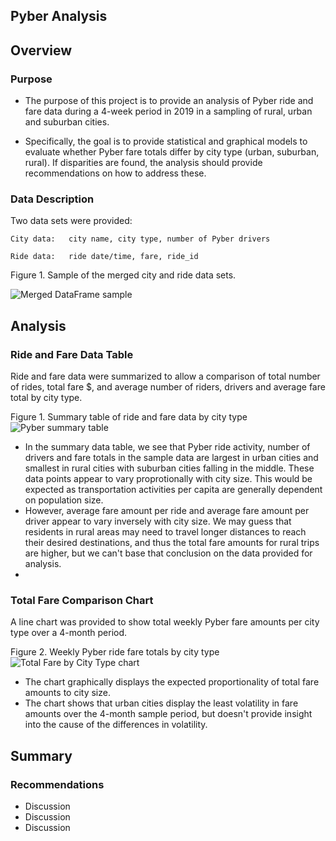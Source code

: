 ## Pyber Analysis


## Overview


### Purpose

* The purpose of this project is to provide an analysis of Pyber ride and fare data during a 4-week period in 2019 in a sampling of rural, urban and suburban cities. 

* Specifically, the goal is to provide statistical and graphical models to evaluate whether Pyber fare totals differ by city type (urban, suburban, rural).  If disparities are found, the analysis should provide recommendations on how to address these.  

### Data Description

Two data sets were provided: 
```
City data:   city name, city type, number of Pyber drivers

Ride data:   ride date/time, fare, ride_id

```
Figure 1.   Sample of the merged city and ride data sets.

![Merged DataFrame sample](https://user-images.githubusercontent.com/107505166/179433367-cba63363-7a54-4b21-9a7b-8004f852d87a.PNG)

## Analysis 

### Ride and Fare Data Table 

Ride and fare data were summarized to allow a comparison of total number of rides, total fare $, and average number of riders, drivers and average fare total  by city type.

Figure 1.   Summary table of ride and fare data by city type
![Pyber summary table](https://user-images.githubusercontent.com/107505166/179433404-0912eb4a-cae9-4fe7-b54f-e53ee9d2c057.PNG)
* In the summary data table, we see that Pyber ride activity, number of drivers and fare totals in the sample data are largest in urban cities and smallest in rural cities with suburban cities falling in the middle.   These data points appear to vary proprotionally with city size.  This would be expected as transportation activities per capita are generally dependent on population size. 
* However, average fare amount per ride and average fare amount per driver appear to vary inversely with city size.  We may guess that residents in rural areas may need to travel longer distances to reach their desired destinations, and thus the total fare amounts for rural trips are higher, but we can't base that conclusion on the data provided for analysis.
* 
### Total Fare Comparison Chart

A line chart was provided to show total weekly Pyber fare amounts per city type over a 4-month period.

Figure 2.   Weekly Pyber ride fare totals by city type
![Total Fare by City Type chart](https://user-images.githubusercontent.com/107505166/179433433-4c3e9cc6-8a95-42e3-acc1-099c1285af10.png)
* The chart graphically displays the expected proportionality of total fare amounts to city size.
* The chart shows that urban cities display the least volatility in fare amounts over the 4-month sample period, but doesn't provide insight into the cause of the differences in volatility.

## Summary

### Recommendations  
* Discussion
* Discussion
* Discussion
